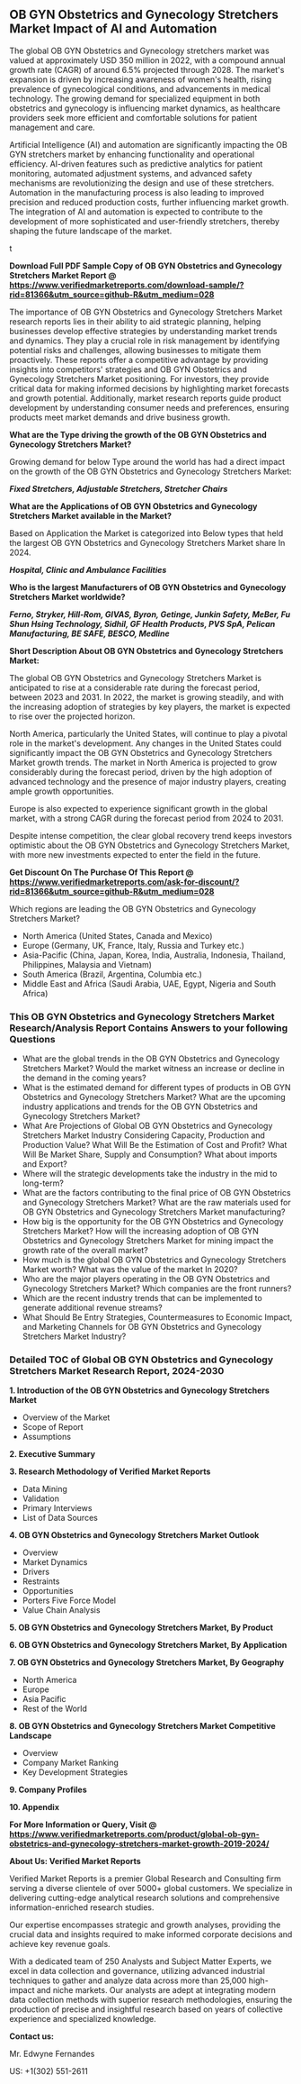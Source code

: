 <h2>OB GYN Obstetrics and Gynecology Stretchers Market Impact of AI and Automation</h2><p>The global OB GYN Obstetrics and Gynecology stretchers market was valued at approximately USD 350 million in 2022, with a compound annual growth rate (CAGR) of around 6.5% projected through 2028. The market's expansion is driven by increasing awareness of women's health, rising prevalence of gynecological conditions, and advancements in medical technology. The growing demand for specialized equipment in both obstetrics and gynecology is influencing market dynamics, as healthcare providers seek more efficient and comfortable solutions for patient management and care.</p><p>Artificial Intelligence (AI) and automation are significantly impacting the OB GYN stretchers market by enhancing functionality and operational efficiency. AI-driven features such as predictive analytics for patient monitoring, automated adjustment systems, and advanced safety mechanisms are revolutionizing the design and use of these stretchers. Automation in the manufacturing process is also leading to improved precision and reduced production costs, further influencing market growth. The integration of AI and automation is expected to contribute to the development of more sophisticated and user-friendly stretchers, thereby shaping the future landscape of the market.</p>t</p><p id="" class=""><strong>Download Full PDF Sample Copy of OB GYN Obstetrics and Gynecology Stretchers Market Report @ <a href="https://www.verifiedmarketreports.com/download-sample/?rid=81366&utm_source=github-R&utm_medium=028" target="_blank">https://www.verifiedmarketreports.com/download-sample/?rid=81366&utm_source=github-R&utm_medium=028</a></strong></p><p>The importance of&nbsp;OB GYN Obstetrics and Gynecology Stretchers Market research reports lies in their ability to aid strategic planning, helping businesses develop effective strategies by understanding market trends and dynamics. They play a crucial role in risk management by identifying potential risks and challenges, allowing businesses to mitigate them proactively. These reports offer a competitive advantage by providing insights into competitors' strategies and OB GYN Obstetrics and Gynecology Stretchers Market positioning. For investors, they provide critical data for making informed decisions by highlighting market forecasts and growth potential. Additionally, market research reports guide product development by understanding consumer needs and preferences, ensuring products meet market demands and drive business growth.</p><p><strong>What are the&nbsp;Type driving the growth of the OB GYN Obstetrics and Gynecology Stretchers Market?</strong></p><p id="" class="">Growing demand for below Type around the world has had a direct impact on the growth of the OB GYN Obstetrics and Gynecology Stretchers Market:</p><em><strong>Fixed Stretchers, Adjustable Stretchers, Stretcher Chairs</strong></em></p><strong>What are the&nbsp;Applications&nbsp;of OB GYN Obstetrics and Gynecology Stretchers Market available in the Market?</strong></p><p id="" class="">Based on Application the Market is categorized into Below types that held the largest OB GYN Obstetrics and Gynecology Stretchers Market share In 2024.</p><em><strong>Hospital, Clinic and Ambulance Facilities</strong></em></p><strong>Who is the largest Manufacturers of OB GYN Obstetrics and Gynecology Stretchers Market worldwide?</strong></p><p><em><strong>Ferno, Stryker, Hill-Rom, GIVAS, Byron, Getinge, Junkin Safety, MeBer, Fu Shun Hsing Technology, Sidhil, GF Health Products, PVS SpA, Pelican Manufacturing, BE SAFE, BESCO, Medline</strong></em></p><p id="" class=""><strong>Short Description About OB GYN Obstetrics and Gynecology Stretchers Market:</strong></p><p>The global OB GYN Obstetrics and Gynecology Stretchers Market is anticipated to rise at a considerable rate during the forecast period, between 2023 and 2031. In 2022, the market is growing steadily, and with the increasing adoption of strategies by key players, the market is expected to rise over the projected horizon.</p><p>North America, particularly the United States, will continue to play a pivotal role in the market's development. Any changes in the United States could significantly impact the OB GYN Obstetrics and Gynecology Stretchers Market growth trends. The market in North America is projected to grow considerably during the forecast period, driven by the high adoption of advanced technology and the presence of major industry players, creating ample growth opportunities.</p><p>Europe is also expected to experience significant growth in the global market, with a strong CAGR during the forecast period from 2024 to 2031.</p><p>Despite intense competition, the clear global recovery trend keeps investors optimistic about the OB GYN Obstetrics and Gynecology Stretchers Market, with more new investments expected to enter the field in the future.</p><p id="" class=""><strong>Get Discount On The Purchase Of This Report @ <a href="https://www.verifiedmarketreports.com/ask-for-discount/?rid=81366&utm_source=github-R&utm_medium=028" target="_blank">https://www.verifiedmarketreports.com/ask-for-discount/?rid=81366&utm_source=github-R&utm_medium=028</a></strong></p>Which regions are leading the OB GYN Obstetrics and Gynecology Stretchers Market?</p><ul><li>North America (United States, Canada and Mexico)</li><li>Europe (Germany, UK, France, Italy, Russia and Turkey etc.)</li><li>Asia-Pacific (China, Japan, Korea, India, Australia, Indonesia, Thailand, Philippines, Malaysia and Vietnam)</li><li>South America (Brazil, Argentina, Columbia etc.)</li><li>Middle East and Africa (Saudi Arabia, UAE, Egypt, Nigeria and South Africa)</li></ul><h3 id="" class="">This OB GYN Obstetrics and Gynecology Stretchers Market Research/Analysis Report Contains Answers to your following Questions</h3><ul><li>What are the global trends in the OB GYN Obstetrics and Gynecology Stretchers Market? Would the market witness an increase or decline in the demand in the coming years?</li><li>What is the estimated demand for different types of products in OB GYN Obstetrics and Gynecology Stretchers Market? What are the upcoming industry applications and trends for the OB GYN Obstetrics and Gynecology Stretchers Market?</li><li>What Are Projections of Global OB GYN Obstetrics and Gynecology Stretchers Market Industry Considering Capacity, Production and Production Value? What Will Be the Estimation of Cost and Profit? What Will Be Market Share, Supply and Consumption? What about imports and Export?</li><li>Where will the strategic developments take the industry in the mid to long-term?</li><li>What are the factors contributing to the final price of OB GYN Obstetrics and Gynecology Stretchers Market? What are the raw materials used for OB GYN Obstetrics and Gynecology Stretchers Market manufacturing?</li><li>How big is the opportunity for the OB GYN Obstetrics and Gynecology Stretchers Market? How will the increasing adoption of OB GYN Obstetrics and Gynecology Stretchers Market for mining impact the growth rate of the overall market?</li><li>How much is the global OB GYN Obstetrics and Gynecology Stretchers Market worth? What was the value of the market In 2020?</li><li>Who are the major players operating in the OB GYN Obstetrics and Gynecology Stretchers Market? Which companies are the front runners?</li><li>Which are the recent industry trends that can be implemented to generate additional revenue streams?</li><li>What Should Be Entry Strategies, Countermeasures to Economic Impact, and Marketing Channels for OB GYN Obstetrics and Gynecology Stretchers Market Industry?</li></ul><h3 id="" class="">Detailed TOC of Global OB GYN Obstetrics and Gynecology Stretchers Market Research Report, 2024-2030</h3><p id="" class=""><strong>1. Introduction of the OB GYN Obstetrics and Gynecology Stretchers Market</strong></p><ul><li>Overview of the Market</li><li>Scope of Report</li><li>Assumptions</li></ul><p id="" class=""><strong>2. Executive Summary</strong></p><p id="" class=""><strong>3. Research Methodology of Verified Market Reports</strong></p><ul><li>Data Mining</li><li>Validation</li><li>Primary Interviews</li><li>List of Data Sources</li></ul><p id="" class=""><strong>4. OB GYN Obstetrics and Gynecology Stretchers Market Outlook</strong></p><ul><li>Overview</li><li>Market Dynamics</li><li>Drivers</li><li>Restraints</li><li>Opportunities</li><li>Porters Five Force Model</li><li>Value Chain Analysis</li></ul><p id="" class=""><strong>5. OB GYN Obstetrics and Gynecology Stretchers Market, By Product</strong></p><p id="" class=""><strong>6. OB GYN Obstetrics and Gynecology Stretchers Market, By Application</strong></p><p id="" class=""><strong>7. OB GYN Obstetrics and Gynecology Stretchers Market, By Geography</strong></p><ul><li>North America</li><li>Europe</li><li>Asia Pacific</li><li>Rest of the World</li></ul><p id="" class=""><strong>8. OB GYN Obstetrics and Gynecology Stretchers Market Competitive Landscape</strong></p><ul><li>Overview</li><li>Company Market Ranking</li><li>Key Development Strategies</li></ul><p id="" class=""><strong>9. Company Profiles</strong></p><p id="" class=""><strong>10. Appendix</strong></p><p id="" class=""><strong>For More Information or Query, Visit @ <a href="https://www.verifiedmarketreports.com/product/global-ob-gyn-obstetrics-and-gynecology-stretchers-market-growth-2019-2024/" target="_blank">https://www.verifiedmarketreports.com/product/global-ob-gyn-obstetrics-and-gynecology-stretchers-market-growth-2019-2024/</a></strong></p><p id="" class=""><strong>About Us: Verified Market Reports</strong></p><p id="" class="">Verified Market Reports is a premier Global Research and Consulting firm serving a diverse clientele of over 5000+ global customers. We specialize in delivering cutting-edge analytical research solutions and comprehensive information-enriched research studies.</p><p id="" class="">Our expertise encompasses strategic and growth analyses, providing the crucial data and insights required to make informed corporate decisions and achieve key revenue goals.</p><p id="" class="">With a dedicated team of 250 Analysts and Subject Matter Experts, we excel in data collection and governance, utilizing advanced industrial techniques to gather and analyze data across more than 25,000 high-impact and niche markets. Our analysts are adept at integrating modern data collection methods with superior research methodologies, ensuring the production of precise and insightful research based on years of collective experience and specialized knowledge.</p><p id="" class=""><strong>Contact us:</strong></p><p id="" class="">Mr. Edwyne Fernandes</p><p id="" class="">US: +1(302) 551-2611</p>